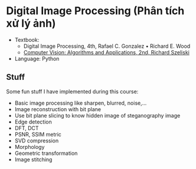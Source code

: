 # Digital Image Processing (Phân tích xử lý ảnh)
- Textbook: 
    - Digital Image Processing, 4th, Rafael C. Gonzalez • Richard E. Wood
    - [Computer Vision: Algorithms and Applications, 2nd, Richard Szeliski](https://szeliski.org/Book/)
- Language: Python

## Stuff
Some fun stuff I have implemented during this course:
- Basic image processing like sharpen, blurred, noise,...
- Image reconstruction with bit plane
- Use bit plane slicing to know hidden image of steganography image
- Edge detection
- DFT, DCT
- PSNR, SSIM metric
- SVD compression
- Morphology
- Geometric transformation
- Image stitching
